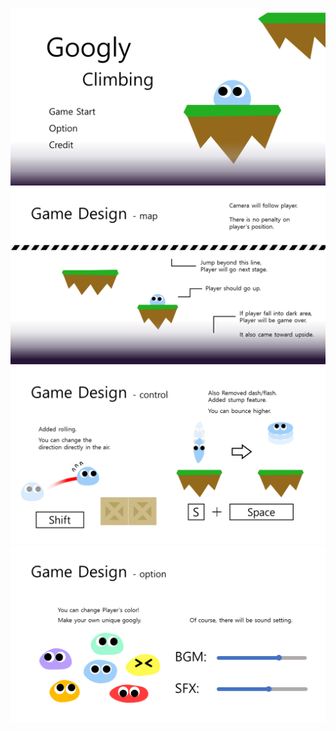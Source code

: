 <img src="Game Design/GameDesign_0.PNG"></img>
<img src="Game Design/GameDesign_1.PNG"></img>
<img src="Game Design/GameDesign_2.PNG"></img>
<img src="Game Design/GameDesign_3.PNG"></img>

